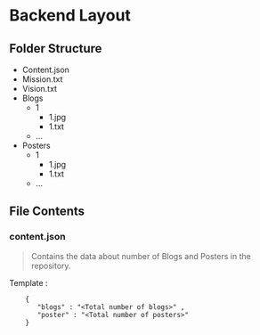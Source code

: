 # Backend Layout

## Folder Structure

- Content.json
- Mission.txt
- Vision.txt
- Blogs
  - 1
    - 1.jpg
    - 1.txt
  - ...
- Posters
  - 1
    - 1.jpg
    - 1.txt
  - ...

## File Contents

### content.json

> Contains the data about number of Blogs and Posters in the repository.

Template :

        {
           "blogs" : "<Total number of blogs>" ,
           "poster" : "<Total number of posters>"
        }
